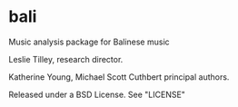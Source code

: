 # bali
Music analysis package for Balinese music

Leslie Tilley, research director.

Katherine Young, Michael Scott Cuthbert principal authors.

Released under a BSD License.  See "LICENSE"
